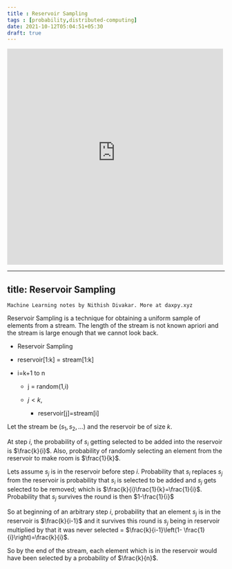 ```yaml
---
title : Reservoir Sampling
tags : [probability,distributed-computing]
date: 2021-10-12T05:04:51+05:30
draft: true
---
```


<!--<embed src="{{site.dev-images}}/2021-10-12-reservoir-sampling.pdf" width="500" height="500"  type="application/pdf" frameborder="0" allowfullscreen>-->
<embed src="https://daxpy-website.s3.ap-southeast-1.amazonaws.com/2021-10-12-reservoir-sampling.pdf" width="500" height="500"  type="application/pdf" frameborder="0" allowfullscreen>

---
title: Reservoir Sampling
---

` Machine Learning notes by Nithish Divakar. More at daxpy.xyz `

Reservoir Sampling is a technique for obtaining a uniform sample of
elements from a stream. The length of the stream is not known apriori
and the stream is large enough that we cannot look back.

-   Reservoir Sampling

-   reservoir\[1:k\] = stream\[1:k\]

-   i=k+1 to n

    -   j = random(1,i)

    -   $j<k$,

        -   reservoir\[j\]=stream\[i\]

Let the stream be $(s_1,s_2,\ldots)$ and the reservoir be of size $k$.

At step $i$, the probability of $s_i$ getting selected to be added into
the reservoir is $\frac{k}{i}$. Also, probability of randomly selecting
an element from the reservoir to make room is $\frac{1}{k}$.

Lets assume $s_j$ is in the reservoir before step $i$. Probability that
$s_i$ replaces $s_j$ from the reservoir is probability that $s_i$ is
selected to be added and $s_j$ gets selected to be removed; which is
$\frac{k}{i}\frac{1}{k}=\frac{1}{i}$. Probability that $s_j$ survives
the round is then $1-\frac{1}{i}$

So at beginning of an arbitrary step $i$, probability that an element
$s_j$ is in the reservoir is $\frac{k}{i-1}$ and it survives this round
is $s_j$ being in reservoir multiplied by that it was never selected =
$\frac{k}{i-1}\left(1- \frac{1}{i}\right)=\frac{k}{i}$.

So by the end of the stream, each element which is in the reservoir
would have been selected by a probability of $\frac{k}{n}$.


    